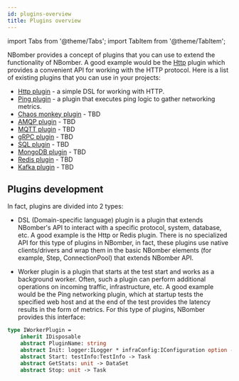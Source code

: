 ```yaml
---
id: plugins-overview
title: Plugins overview
---
```


import Tabs from '@theme/Tabs';
import TabItem from '@theme/TabItem';

NBomber provides a concept of plugins that you can use to extend the functionality of NBomber. A good example would be the [Http](plugins-http) plugin which provides a convenient API for working with the HTTP protocol. Here is a list of existing plugins that you can use in your projects:

- [Http plugin](plugins-http) - a simple DSL for working with HTTP.
- [Ping plugin](plugins-ping) - a plugin that executes ping logic to gather networking metrics.
- [Chaos monkey plugin](plugins-ping) - TBD
- [AMQP plugin](plugins-ping) - TBD
- [MQTT plugin](plugins-ping) - TBD
- [gRPC plugin](plugins-ping) - TBD
- [SQL plugin](plugins-ping) - TBD
- [MongoDB plugin](plugins-ping) - TBD
- [Redis plugin](plugins-ping) - TBD
- [Kafka plugin](plugins-ping) - TBD

## Plugins development

In fact, plugins are divided into 2 types:
 - DSL (Domain-specific language) plugin is a plugin that extends NBomber's API to interact with a specific protocol, system, database, etc. A good example is the Http or Redis plugin. There is no specialized API for this type of plugins in NBomber, in fact, these plugins use native clients/drivers and wrap them in the basic NBomber elements (for example, Step, ConnectionPool) that extends NBomber API.

 - Worker plugin is a plugin that starts at the test start and works as a background worker. Often, such a plugin can perform additional operations on incoming traffic, infrastructure, etc. A good example would be the Ping networking plugin, which at startup tests the specified web host and at the end of the test provides the latency results in the form of metrics. For this type of plugins, NBomber provides this interface:

```fsharp
type IWorkerPlugin =
    inherit IDisposable
    abstract PluginName: string
    abstract Init: logger:ILogger * infraConfig:IConfiguration option -> unit
    abstract Start: testInfo:TestInfo -> Task
    abstract GetStats: unit -> DataSet
    abstract Stop: unit -> Task
```
